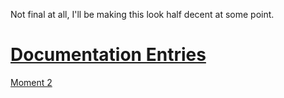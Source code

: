 Not final at all, I'll be making this look half decent at some point.

[Documentation Entries](./entries/index.md)
=====================

[Moment 2](./moment/moment2.md)

